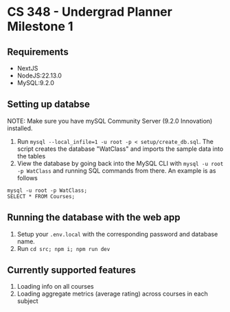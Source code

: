 # CS 348 - Undergrad Planner Milestone 1

## Requirements
- NextJS
- NodeJS:22.13.0
- MySQL:9.2.0

## Setting up databse
NOTE: Make sure you have mySQL Community Server (9.2.0 Innovation) installed.

1. Run `mysql --local_infile=1 -u root -p < setup/create_db.sql`. The script creates the database "WatClass" and imports the sample data into the tables
2. View the database by going back into the MySQL CLI with `mysql -u root -p WatClass` and running SQL commands from there. An example is as follows
```
mysql -u root -p WatClass;
SELECT * FROM Courses;
```

## Running the database with the web app
1. Setup your `.env.local` with the corresponding password and database name.
2. Run `cd src; npm i; npm run dev`

## Currently supported features
1. Loading info on all courses
2. Loading aggregate metrics (average rating) across courses in each subject
